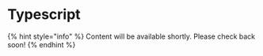 # Typescript

{% hint style="info" %}
Content will be available shortly. Please check back soon!
{% endhint %}
